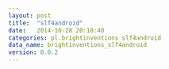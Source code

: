 ```yaml
---
layout: post
title:  "slf4android"
date:   2014-10-28 20:18:40
categories: pl.brightinventions slf4android
data_name: brightinventions_slf4android
version: 0.0.2
---
```


